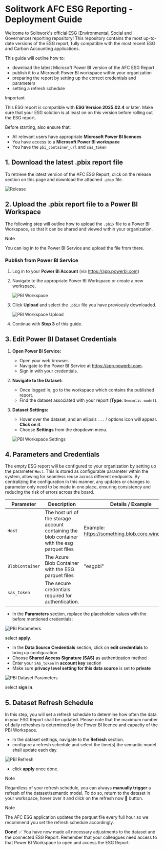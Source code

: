 # **Solitwork** AFC ESG Reporting - Deployment Guide
Welcome to Solitwork's official ESG (Environmental, Social and Governance) reporting repository! This repository contains the most up-to-date versions of the ESG report, fully compatible with the most recent ESG and Carbon Accounting applications.

This guide will outline how to:  
 - download the latest Microsoft Power BI version of the AFC ESG Report 
 - publish it to a Microsoft Power BI workspace within your organization
 - preparing the report by setting up the correct credentials and parameters
 - setting a refresh schedule 


> [!IMPORTANT]
> This ESG report is compatible with **ESG Version 2025.02.4** or later.
> Make sure that your ESG solution is at least on on this version before rolling out the ESG report. 
>
> Before starting, also ensure that:
>
> - All relevant users have appropriate **Microsoft Power BI licences**
> - You have access to a **Microsoft Power BI workspace**
> - You have the `pbi_container_url` and `sas_token`


## 1. Download the latest .pbix report file
To retrieve the latest version of the AFC ESG Report, click on the release section on this page and download the attached `.pbix` file. 

   ![Release](images/Navigate%20Release.png)


## 2. Upload the .pbix report file to a Power BI Workspace
The following step will outline how to upload the `.pbix` file to a Power BI Workspace, so that it can be shared and viewed within your organization. 

> [!NOTE]
> You can log in to the Power BI Service and upload the file from there.

### Publish from Power BI Service

1. Log in to your **Power BI Account** (via https://app.powerbi.com)
2. Navigate to the appropriate Power BI Workspace or create a new workspace.

   ![PBI Workspace](images/PBI%20Workspace.jpg)

3. Click **Upload** and select the `.pbix` file you have previously downloaded.

   ![PBI Workspace Upload](images/PBI%20Workspace%20Upload.png)

4. Continue with **Step 3** of this guide.
</details>


## 3. Edit Power BI Dataset Credentials 

1.	**Open Power BI Service:**
    - Open your web browser.
    - Navigate to the Power BI Service at https://app.powerbi.com.
    - Sign in with your credentials.

2.	**Navigate to the Dataset:**
    - Once logged in, go to the workspace which contains the published report.
    - Find the dataset associated with your report (**Type**: `Semantic model`).

3.	**Dataset Settings:**
    - Hover over the dataset, and an ellipsis `...` / options icon will appear. **Click on it**.
    - Choose **Settings** from the dropdown menu.

    ![PBI Workspace Settings](images/PBI%20Dataset%20Settings.png)

## 4. Parameters and Credentials

   The empty ESG report will be configured to your organization by setting up the parameter `Host`. This is stored as configurable parameter within the system, allowing for seamless reuse across different endpoints. By centralizing the configuration in this manner, any updates or changes to parameter only need to be made in one place, ensuring consistency and reducing the risk of errors across the board.
   


   | Parameter                   | Description                                                                                    | Details / Example                                                                                                                |
   |-----------------------------|------------------------------------------------------------------------------------------------|----------------------------------------------------------------------------------------------------------------------------------|
   | `Host`               | The host url of the storage account containing the blob container with the esg parquet files                                | Example: https://something.blob.core.windows.net                                                      |
   | `BlobContainer`               | The Azure Blob Container with the ESG parquet files                                | "esgpbi"                                                      |
   | `sas_token`               | The secure credentials required for authentication.                                               |                                                                                                                                  |

   - In the **Parameters** section, replace the placeholder values with the before mentioned credentials:

   ![PBI Parameters](images/PBI%20Parameters.png)

select **apply**.
   
   - In the **Data Source Credentials** section, click on **edit credentials** to bring up configuration.
   - Choose **Shared Access Signature (SAS)** as authentication method
   - Enter your `SAS_token` in **account key** section
   - Make sure **privacy level setting for this data source** is set to **private**

   ![PBI Dataset Parameters](images/PBI%20Dataset%20Parameters.png)


select **sign in**.


## 5. Dataset Refresh Schedule

   In this step, you will set a refresh schedule to determine how often the data in your ESG Report shall be updated. Please note that the maximum number of daily refreshes is determined by the Power BI licence and capacity of the PBI Workspace. 

   - In the dataset settings, navigate to the **Refresh** section.
   - configure a refresh schedule and select the time(s) the semantic model shall update each day.

   ![PBI Refresh](images/PBI%20Refresh%20Schedule.png)

   - click **apply** once done. 

   > [!NOTE]
   > Regardless of your refresh schedule, you can always **manually trigger** a refresh of the dataset/semantic model.
   > To do so, return to the dataset in your workspace, hover over it and click on the refresh now :arrows_counterclockwise: button. 
   
   > [!NOTE]
   > The AFC ESG application updates the parquet file every full hour so we recommend you set the refresh schedule accordingly.

**Done!** :white_check_mark: You have now made all necessary adjustments to the dataset and the connected ESG Report. 
Remember that your colleagues need access to that Power BI Workspace to open and access the ESG Report. 
